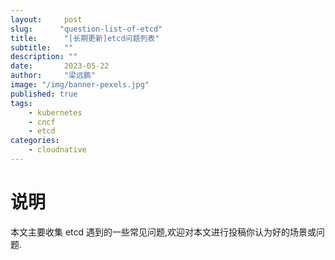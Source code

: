 ```yaml
---
layout:     post 
slug:      "question-list-of-etcd"
title:      "[长期更新]etcd问题列表"
subtitle:   ""
description: ""
date:       2023-05-22
author:     "梁远鹏"
image: "/img/banner-pexels.jpg"
published: true
tags:
    - kubernetes 
    - cncf
    - etcd
categories: 
    - cloudnative
---
```


# 说明

本文主要收集 etcd 遇到的一些常见问题,欢迎对本文进行投稿你认为好的场景或问题.



